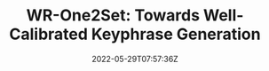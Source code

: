 ---
title: "WR-One2Set: Towards Well-Calibrated Keyphrase Generation"
authors:
- Binbin Xie
- Xiangpeng Wei
- Baosong Yang
- Huan Lin
- Jun Xie
- Xiaoli Wang
- Min Zhang
- Jinsong Su
author_notes:
- 
- 
- 
- 
- 
- 
- 
- "通讯作者"
date: "2022-05-29T07:57:36Z"
publishDate: "2025-05-29T07:57:36Z"
publication_types: [direction5]
publication: "**In Proc. of EMNLP 2022.** (CCF-B类)"
---